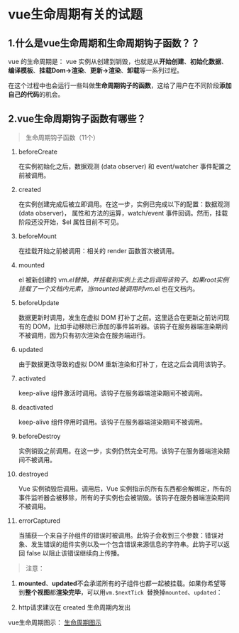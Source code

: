 # vue生命周期有关的试题

## 1.什么是vue生命周期和生命周期钩子函数？？

vue 的生命周期是： vue 实例从创建到销毁，也就是从**开始创建**、**初始化数据**、**编译模板**、**挂载Dom→渲染**、**更新→渲染**、**卸载**等一系列过程。

在这个过程中也会运行一些叫做**生命周期钩子的函数**，这给了用户在不同阶段**添加自己的代码**的机会。


## 2.vue生命周期钩子函数有哪些？
>生命周期钩子函数（11个）
1. beforeCreate

    在实例初始化之后，数据观测 (data observer) 和 event/watcher 事件配置之前被调用。
2. created

    在实例创建完成后被立即调用。在这一步，实例已完成以下的配置：数据观测 (data observer)， 属性和方法的运算，watch/event 事件回调。然而，挂载阶段还没开始，$el 属性目前不可见。

3. beforeMount

    在挂载开始之前被调用：相关的 render 函数首次被调用。

4. mounted

    el 被新创建的 vm.$el 替换，并挂载到实例上去之后调用该钩子。如果 root 实例挂载了一个文档内元素，当 mounted 被调用时 vm.$el 也在文档内。

5. beforeUpdate	

    数据更新时调用，发生在虚拟 DOM 打补丁之前。这里适合在更新之前访问现有的 DOM，比如手动移除已添加的事件监听器。该钩子在服务器端渲染期间不被调用，因为只有初次渲染会在服务端进行。

6. updated

    由于数据更改导致的虚拟 DOM 重新渲染和打补丁，在这之后会调用该钩子。

7. activated

    keep-alive 组件激活时调用。该钩子在服务器端渲染期间不被调用。

8. deactivated

    keep-alive 组件停用时调用。该钩子在服务器端渲染期间不被调用。

9. beforeDestroy

    实例销毁之前调用。在这一步，实例仍然完全可用。该钩子在服务器端渲染期间不被调用。

10. destroyed

    Vue 实例销毁后调用。调用后，Vue 实例指示的所有东西都会解绑定，所有的事件监听器会被移除，所有的子实例也会被销毁。该钩子在服务器端渲染期间不被调用。

11. errorCaptured

    当捕获一个来自子孙组件的错误时被调用。此钩子会收到三个参数：错误对象、发生错误的组件实例以及一个包含错误来源信息的字符串。此钩子可以返回 false 以阻止该错误继续向上传播。

>注意：
1. **mounted**、**updated**不会承诺所有的子组件也都一起被挂载。如果你希望等到**整个视图**都**渲染完毕**，可以用```vm.$nextTick ```替换掉```mounted```、```updated```：

2. http请求建议在 created 生命周期内发出

vue生命周期图示：
[生命周期图示](https://cn.vuejs.org/v2/guide/instance.html#%E7%94%9F%E5%91%BD%E5%91%A8%E6%9C%9F%E5%9B%BE%E7%A4%BA)